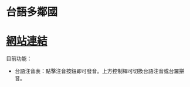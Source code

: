 # 台語多鄰國

# [網站連結](https://milktseng.github.io./TaigiDuolingo/)


目前功能：
* 台語注音表：點擊注音按鈕即可發音。上方控制桿可切換台語注音或台羅拼音。
